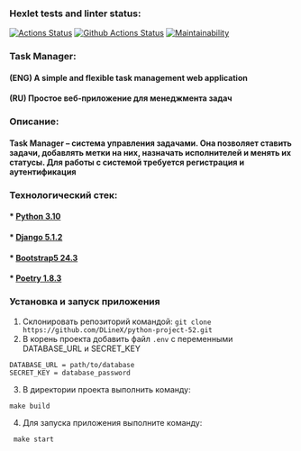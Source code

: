 ### Hexlet tests and linter status:
[![Actions Status](https://github.com/DLineX/python-project-52/actions/workflows/hexlet-check.yml/badge.svg)](https://github.com/DLineX/python-project-52/actions)
[![Github Actions Status](https://github.com/DLineX/python-project-83/workflows/Github%20Actions/badge.svg)](https://github.com/DLineX/python-project-83/pyci.yml)
[![Maintainability](https://api.codeclimate.com/v1/badges/9dd930753f9b2b54ea1e/maintainability)](https://codeclimate.com/github/DLineX/python-project-52/maintainability)
### Task Manager:

#### (ENG) A simple and flexible task management web application

#### (RU) Простое веб-приложение для менеджмента задач

### Описание:
#### Task Manager – система управления задачами. Она позволяет ставить задачи, добавлять метки на них, назначать исполнителей и менять их статусы. Для работы с системой требуется регистрация и аутентификация
### Технологический стек:
#### * [Python 3.10](https://www.python.org/doc/)
#### * [Django 5.1.2](https://docs.djangoproject.com/en/5.1/)
#### * [Bootstrap5 24.3](https://getbootstrap.com/docs/5.3/getting-started/introduction/)
#### * [Poetry 1.8.3](https://python-poetry.org/docs/)

### Установка и запуск приложения 
1. Склонировать репозиторий командой:
``` git clone https://github.com/DLineX/python-project-52.git ```
2. В корень проекта добавить файл ```.env``` с переменными DATABASE_URL и SECRET_KEY
```
DATABASE_URL = path/to/database
SECRET_KEY = database_password
```
	
3. В директории проекта выполнить команду:
```
make build
```

4. Для запуска приложения выполните команду:
```
 make start
```
